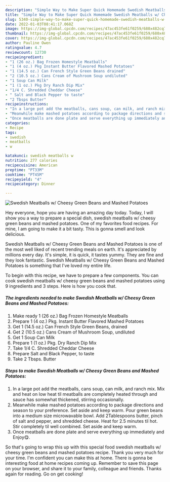 ```yaml
---
description: "Simple Way to Make Super Quick Homemade Swedish Meatballs w/ Cheesy Green Beans and Mashed Potatoes"
title: "Simple Way to Make Super Quick Homemade Swedish Meatballs w/ Cheesy Green Beans and Mashed Potatoes"
slug: 5340-simple-way-to-make-super-quick-homemade-swedish-meatballs-w-cheesy-green-beans-and-mashed-potatoes
date: 2022-01-03T08:41:17.068Z
image: https://img-global.cpcdn.com/recipes/47ac453fe61f0259/680x482cq70/swedish-meatballs-w-cheesy-green-beans-and-mashed-potatoes-recipe-main-photo.jpg
thumbnail: https://img-global.cpcdn.com/recipes/47ac453fe61f0259/680x482cq70/swedish-meatballs-w-cheesy-green-beans-and-mashed-potatoes-recipe-main-photo.jpg
cover: https://img-global.cpcdn.com/recipes/47ac453fe61f0259/680x482cq70/swedish-meatballs-w-cheesy-green-beans-and-mashed-potatoes-recipe-main-photo.jpg
author: Pauline Owen
ratingvalue: 4.7
reviewcount: 12730
recipeingredient:
- "1 (26 oz.) Bag Frozen Homestyle Meatballs"
- "1 (4 oz.) Pkg Instant Butter Flavored Mashed Potatoes"
- "1 (14.5 oz.) Can French Style Green Beans drained"
- "2 (10.5 oz.) Cans Cream of Mushroom Soup undiluted"
- "1 Soup Can Milk"
- "1 (1 oz.) Pkg Dry Ranch Dip Mix"
- "1/4 C. Shredded Cheddar Cheese"
- " Salt and Black Pepper to taste"
- "2 Tbsps Butter"
recipeinstructions:
- "In a large pot add the meatballs, cans soup, can milk, and ranch mix. Mix and heat on low heat til meatballs are completely heated through and sauce has somewhat thickened, stirring occasionally."
- "Meanwhile make mashed potatoes according to package directions and season to your preference. Set aside and keep warm. Pour green beans into a medium size microwavable bowl. Add 2Tablespoons butter, pinch of salt and pepper, and shredded cheese. Heat for 2.5 minutes til hot. Stir completely til well combined. Set aside and keep warm."
- "Once meatballs are done plate and serve everything up immediately and Enjoy😋."
categories:
- Recipe
tags:
- swedish
- meatballs
- w

katakunci: swedish meatballs w 
nutrition: 277 calories
recipecuisine: American
preptime: "PT33M"
cooktime: "PT45M"
recipeyield: "4"
recipecategory: Dinner

---
```



![Swedish Meatballs w/ Cheesy Green Beans and Mashed Potatoes](https://img-global.cpcdn.com/recipes/47ac453fe61f0259/680x482cq70/swedish-meatballs-w-cheesy-green-beans-and-mashed-potatoes-recipe-main-photo.jpg)

Hey everyone, hope you are having an amazing day today. Today, I will show you a way to prepare a special dish, swedish meatballs w/ cheesy green beans and mashed potatoes. One of my favorites food recipes. For mine, I am going to make it a bit tasty. This is gonna smell and look delicious.



Swedish Meatballs w/ Cheesy Green Beans and Mashed Potatoes is one of the most well liked of recent trending meals on earth. It's appreciated by millions every day. It's simple, it is quick, it tastes yummy. They are fine and they look fantastic. Swedish Meatballs w/ Cheesy Green Beans and Mashed Potatoes is something that I've loved my entire life.


To begin with this recipe, we have to prepare a few components. You can cook swedish meatballs w/ cheesy green beans and mashed potatoes using 9 ingredients and 3 steps. Here is how you cook that.

<!--inarticleads1-->

##### The ingredients needed to make Swedish Meatballs w/ Cheesy Green Beans and Mashed Potatoes:

1. Make ready 1 (26 oz.) Bag Frozen Homestyle Meatballs
1. Prepare 1 (4 oz.) Pkg. Instant Butter Flavored Mashed Potatoes
1. Get 1 (14.5 oz.) Can French Style Green Beans, drained
1. Get 2 (10.5 oz.) Cans Cream of Mushroom Soup, undiluted
1. Get 1 Soup Can Milk
1. Prepare 1 (1 oz.) Pkg. Dry Ranch Dip Mix
1. Take 1/4 C. Shredded Cheddar Cheese
1. Prepare  Salt and Black Pepper, to taste
1. Take 2 Tbsps. Butter




<!--inarticleads2-->

##### Steps to make Swedish Meatballs w/ Cheesy Green Beans and Mashed Potatoes:

1. In a large pot add the meatballs, cans soup, can milk, and ranch mix. Mix and heat on low heat til meatballs are completely heated through and sauce has somewhat thickened, stirring occasionally.
1. Meanwhile make mashed potatoes according to package directions and season to your preference. Set aside and keep warm. Pour green beans into a medium size microwavable bowl. Add 2Tablespoons butter, pinch of salt and pepper, and shredded cheese. Heat for 2.5 minutes til hot. Stir completely til well combined. Set aside and keep warm.
1. Once meatballs are done plate and serve everything up immediately and Enjoy😋.




So that's going to wrap this up with this special food swedish meatballs w/ cheesy green beans and mashed potatoes recipe. Thank you very much for your time. I'm confident you can make this at home. There is gonna be interesting food at home recipes coming up. Remember to save this page on your browser, and share it to your family, colleague and friends. Thanks again for reading. Go on get cooking!
